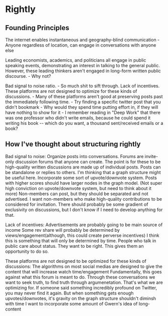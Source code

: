 # Rightly

## Founding Principles

The internet enables instantaneous and geography-blind communication
    - Anyone regardless of location, can engage in conversations with anyone else

Leading economists, academics, and politicians all engage in public speaking events,
demonstrating an interest in talking to the general public.
However, these leading thinkers aren't engaged in long-form written public discourse.
    - Why not?

Bad signal to noise ratio.
    - So much shit to sift through.
Lack of incentives.
These platforms are not designed to optimize for these kinds of discussions.
    - Many of these platforms aren't good at preserving posts past the immediately following time.
        - Try finding a specific twitter post that you didn't bookmark
        - Why would they spend time putting effort in, if they will have nothing to show for it
            - I remember reading in "Deep Work" that there was one professor who didn't write emails, 
            because he could spend it writing his book -- which do you want, a thousand sent/received emails or a book?

## How I've thought about structuring rightly

Bad signal to noise:
    Organize posts into conversations.
    Forums are invite-only discussion forums that anyone can create.
    The point is for these to be high-quality written discussions are made up of individual posts.
    Posts can be standalone or replies to others. I'm thinking that a graph structure might be useful here.
    Incorporate some sort of upvote/downvote system. Posts with higher scores should have larger nodes in the graph model.
    (Not super high conviction on upvote/downvote system, but need to think about it more)
    Non-members can post, but they should be separated and not advertised. 
    I want non-members who make high-quality contributions to be considered for invitation.
    There should probably be some gradient of exclusivity on discussions, but I don't know if I need to develop anything for that.

Lack of incentives:
    Advertisements are probably going to be main source of income
    Some rev share will probably be determined by views/engagement(although, this could create perverse incentives)
    I think this is something that will only be determined by time. People who talk in public care about status.
    They want to be right. This gives them an opportunity to do so.

These platforms are not designed to be optimized for these kinds of discussions:
    The algorithms on most social medias are designed to give the content that will increase watch time/engagement
    Fundamentally, this goes against what this forum is meant to do.
    Through these conversations we want to seek truth, to find truth through argumenetation.
    That's what we are optimizing for.
    If someone said something incredibly profound on Twitter, you may never find it again.
    But when something gets enough upvotes/downvotes, it's gravity on the graph structure shouldn't diminsh with time
    I want to incorporate some amount of Gwern's idea of long-content


